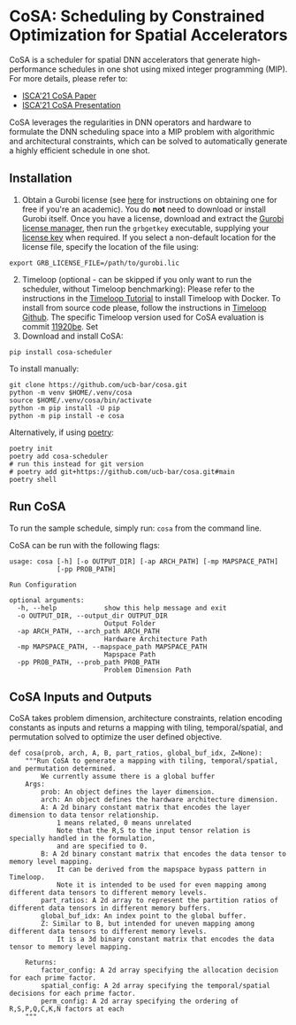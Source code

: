 # CoSA: Scheduling by Constrained Optimization for Spatial Accelerators
CoSA is a scheduler for spatial DNN accelerators that generate high-performance schedules in one shot using mixed integer programming (MIP).
For more details, please refer to:
- [ISCA'21 CoSA Paper](https://arxiv.org/pdf/2105.01898.pdf)
- [ISCA'21 CoSA Presentation](https://people.eecs.berkeley.edu/~qijing.huang/2021ISCA/2021ISCA_CoSA_Presentation.pdf)

CoSA leverages the regularities in DNN operators and hardware to formulate the DNN scheduling space into a MIP problem with algorithmic and architectural constraints, which can be solved to automatically generate a highly efficient schedule in one shot.

## Installation

1. Obtain a Gurobi license (see [here](https://www.gurobi.com/academia/academic-program-and-licenses/) for instructions on obtaining one for free if you're an academic). You do **not** need to download or install Gurobi itself. Once you have a license, download and extract the [Gurobi license manager](https://support.gurobi.com/hc/en-us/articles/360059842732-How-do-I-set-up-a-license-without-installing-the-full-Gurobi-package-), then run the `grbgetkey` executable, supplying your [license key](https://www.gurobi.com/downloads/licenses/) when required. If you select a non-default location for the license file, specify the location of the file using:
```
export GRB_LICENSE_FILE=/path/to/gurobi.lic
```
2. Timeloop (optional - can be skipped if you only want to run the scheduler, without Timeloop benchmarking): 
Please refer to the instructions in the [Timeloop Tutorial](http://accelergy.mit.edu/infra_instructions.html) to install Timeloop with Docker.
To install from source code please, follow the instructions in [Timeloop Github](https://github.com/NVlabs/timeloop).
The specific Timeloop version used for CoSA evaluation is commit [11920be](https://github.com/NVlabs/timeloop/commit/11920be5a744239c985ff049256f2fc40f65ce8b). Set 
3. Download and install CoSA:
```
pip install cosa-scheduler
```
To install manually:
```
git clone https://github.com/ucb-bar/cosa.git 
python -m venv $HOME/.venv/cosa
source $HOME/.venv/cosa/bin/activate
python -m pip install -U pip
python -m pip install -e cosa
```
Alternatively, if using [poetry](https://python-poetry.org/):
```
poetry init
poetry add cosa-scheduler
# run this instead for git version
# poetry add git+https://github.com/ucb-bar/cosa.git#main
poetry shell
``` 

## Run CoSA

To run the sample schedule, simply run: `cosa` from the command line.

CoSA can be run with the following flags:

```
usage: cosa [-h] [-o OUTPUT_DIR] [-ap ARCH_PATH] [-mp MAPSPACE_PATH]
            [-pp PROB_PATH]

Run Configuration

optional arguments:
  -h, --help            show this help message and exit
  -o OUTPUT_DIR, --output_dir OUTPUT_DIR
                        Output Folder
  -ap ARCH_PATH, --arch_path ARCH_PATH
                        Hardware Architecture Path
  -mp MAPSPACE_PATH, --mapspace_path MAPSPACE_PATH
                        Mapspace Path
  -pp PROB_PATH, --prob_path PROB_PATH
                        Problem Dimension Path
```

## CoSA Inputs and Outputs
CoSA takes problem dimension, architecture constraints, relation encoding constants as inputs and returns 
a mapping with tiling, temporal/spatial, and permutation solved to optimize the user defined objective.  
```
def cosa(prob, arch, A, B, part_ratios, global_buf_idx, Z=None): 
    """Run CoSA to generate a mapping with tiling, temporal/spatial, and permutation determined. 
        We currently assume there is a global buffer 
    Args:
        prob: An object defines the layer dimension.
        arch: An object defines the hardware architecture dimension. 
        A: A 2d binary constant matrix that encodes the layer dimension to data tensor relationship.
            1 means related, 0 means unrelated
            Note that the R,S to the input tensor relation is specially handled in the formulation,
            and are specified to 0. 
        B: A 2d binary constant matrix that encodes the data tensor to memory level mapping. 
            It can be derived from the mapspace bypass pattern in Timeloop. 
            Note it is intended to be used for even mapping among different data tensors to different memory levels.
        part_ratios: A 2d array to represent the partition ratios of different data tensors in different memory buffers. 
        global_buf_idx: An index point to the global buffer. 
        Z: Similar to B, but intended for uneven mapping among different data tensors to different memory levels.
            It is a 3d binary constant matrix that encodes the data tensor to memory level mapping.

    Returns: 
        factor_config: A 2d array specifying the allocation decision for each prime factor.
        spatial_config: A 2d array specifying the temporal/spatial decisions for each prime factor.
        perm_config: A 2d array specifying the ordering of R,S,P,Q,C,K,N factors at each 
    """
```

